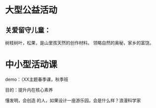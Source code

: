 # 大型公益活动 

## 关爱留守儿童：

树枝树叶，松果，是山里孩天然的创作材料。
领略自然的奥秘，家乡的富饶。

# 中小型活动课

demo：（XX主题春季课，秋季班

目的：提升内在核心素养

懂发明，会创造 的人，如果设计一座游乐园，会是什么样？浪漫科学家
